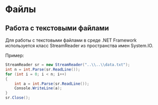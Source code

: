 # Файлы

## Работа с текстовыми файлами
Для работы с текстовыми файлами в среде .NET Framework используется класс StreamReader из пространства имен System.IO.

Пример:
```csharp
StreamReader sr = new StreamReader("..\\..\\data.txt");
int n = int.Parse(sr.ReadLine());
for (int i = 0; i < n; i++)
{
    int a = int.Parse(sr.ReadLine());
    Console.WriteLine(a);
}
sr.Close();
```
